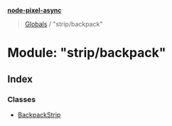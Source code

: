 **[node-pixel-async](../README.md)**

> [Globals](../globals.md) / "strip/backpack"

# Module: "strip/backpack"

## Index

### Classes

* [BackpackStrip](../classes/_strip_backpack_.backpackstrip.md)

